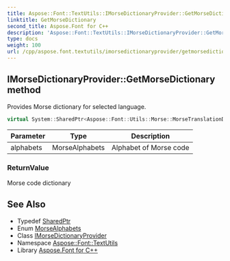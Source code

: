 ```yaml
---
title: Aspose::Font::TextUtils::IMorseDictionaryProvider::GetMorseDictionary method
linktitle: GetMorseDictionary
second_title: Aspose.Font for C++
description: 'Aspose::Font::TextUtils::IMorseDictionaryProvider::GetMorseDictionary method. Provides Morse dictionary for selected language in C++.'
type: docs
weight: 100
url: /cpp/aspose.font.textutils/imorsedictionaryprovider/getmorsedictionary/
---
```

## IMorseDictionaryProvider::GetMorseDictionary method


Provides Morse dictionary for selected language.

```cpp
virtual System::SharedPtr<Aspose::Font::Utils::Morse::MorseTranslationDictionary> Aspose::Font::TextUtils::IMorseDictionaryProvider::GetMorseDictionary(MorseAlphabets alphabets)=0
```


| Parameter | Type | Description |
| --- | --- | --- |
| alphabets | MorseAlphabets | Alphabet of Morse code |

### ReturnValue

Morse code dictionary

## See Also

* Typedef [SharedPtr](../../../system/sharedptr/)
* Enum [MorseAlphabets](../../morsealphabets/)
* Class [IMorseDictionaryProvider](../)
* Namespace [Aspose::Font::TextUtils](../../)
* Library [Aspose.Font for C++](../../../)
